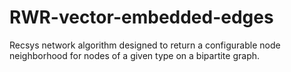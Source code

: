 # RWR-vector-embedded-edges
Recsys network algorithm designed to return a configurable node neighborhood for nodes of a given type on a bipartite graph.
